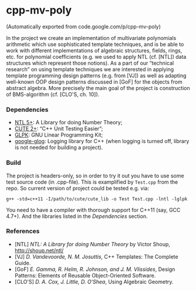 # cpp-mv-poly

(Automatically exported from code.google.com/p/cpp-mv-poly)

In the project we create an implementation of multivariate polynomials arithmetic which use sophisticated template 
techniques, and is be able to work with different implementations of algebraic structures, fields, rings, etc. for polynomial coefficients (e.g. we used to apply NTL (cf. [NTL]) data structures which represent those notions). As a part of our “technical 
research” on using template techniques we are interested in applying template programming design patterns (e.g. 
from [VJ]) as well as adapting well-known OOP design patterns discussed in [GoF] for the objects from abstract algebra. More precisely the main goal of the project is construction of BMS-algorithm (cf. [CLO'S, ch. 10]).

### Dependencies

  * [NTL 5+](http://shoup.net/ntl/): A Library for doing Number Theory;
  * [CUTE 2+](http://cute-test.com/projects/cute/wiki/CUTE_standalone): “C++ Unit Testing Easier”;
  * [GLPK](http://www.gnu.org/software/glpk/): GNU Linear Programming Kit;
  * [google-glog](http://code.google.com/p/google-glog/): Logging library for C++ (when logging is turned off, library is not needed for building a project).

### Build

The project is headers-only, so in order to try it out you have to use some test source code (in .cpp-file). This is examplified by `Test.cpp` from the repo. So current version of project could be tested e.g. via:

    g++ -std=c++11 -I/path/to/cute/cute_lib -o Test Test.cpp -lntl -lglpk

You need to have a compiler with thorough support for C++11 (say, GCC 4.7+). And the libraries listed in the _Dependencies_ section.

### References 

  * [NTL] _NTL: A Library for doing Number Theory_ by Victor Shoup, http://shoup.net/ntl/
  * [VJ] _D. Vandevoorde, N. M. Josuttis_, C++ Templates: The Complete Guide.
  * [GoF] _E. Gamma, R. Helm, R. Johnson, and J. M. Vlissides_, Design Patterns: Elements of Reusable Object-Oriented Software.
  * [CLO'S] _D. A. Cox, J. Little, D. O'Shea_, Using Algebraic Geometry.
